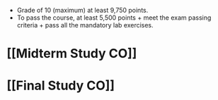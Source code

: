 - Grade of 10 (maximum) at least 9,750 points. 
- To pass the course, at least 5,500 points + meet the exam passing criteria + pass all the mandatory lab exercises.

# [[Midterm Study CO]]

# [[Final Study CO]]












